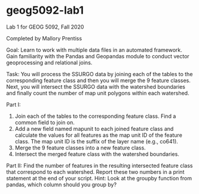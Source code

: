 # geog5092-lab1
Lab 1 for GEOG 5092, Fall 2020

Completed by Mallory Prentiss

Goal: Learn to work with multiple data files in an automated framework. Gain familiarity with the Pandas and Geopandas module to conduct vector geoprocessing and relational joins.

Task: You will process the SSURGO data by joining each of the tables to the corresponding feature class and then you will merge the 9 feature classes. Next, you will intersect the SSURGO data with the watershed boundaries and finally count the number of map unit polygons within each watershed.

Part I:
1) Join each of the tables to the corresponding feature class. Find a common field to join on.
2) Add a new field named mapunit to each joined feature class and calculate the values for all features as the map unit ID of the feature class. The map unit ID is the suffix of the layer name (e.g., co641).
3) Merge the 9 feature classes into a new feature class.
4) Intersect the merged feature class with the watershed boundaries.

Part II:
Find the number of features in the resulting intersected feature class that correspond to each watershed. Report these two numbers in a print statement at the end of your script. Hint: Look at the groupby function from pandas, which column should you group by?
